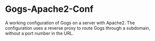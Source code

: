 # Gogs-Apache2-Conf 
A working configuration of Gogs on a server with Apache2. The configuration uses a reverse proxy to route Gogs through a subdomain, without a port number in the URL.
